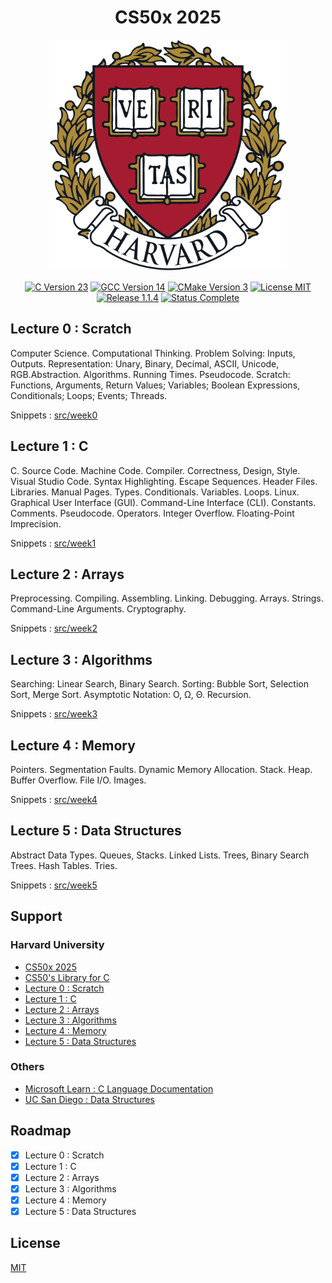 <h1 align="center">CS50x 2025</h1>

<p align="center">
    <img src="docs/logo_harvard.png" width="381" height="370" alt="Logo Harvard" />
</p>

<p align="center">
    <a href="https://en.cppreference.com/w/c/23">
        <img src="https://img.shields.io/badge/23-blue?style=flat&logo=c" alt="C Version 23" /></a>
    <a href="https://gcc.gnu.org/gcc-14/">
        <img src="https://img.shields.io/badge/gcc-14.2-blue?style=flat&logo=c" alt="GCC Version 14" /></a>
    <a href="https://cmake.org/cmake/help/v3.31/">
        <img src="https://img.shields.io/badge/cmake-3.31-blue?style=flat&logo=c" alt="CMake Version 3" /></a>
    <a href="./LICENSE.md">
        <img src="https://img.shields.io/badge/license-mit-white?style=flat&logo=github" alt="License MIT" /></a>
    <a href="https://github.com/serbouty/cs50x/releases/tag/v1.1.4">
        <img src="https://img.shields.io/badge/release-1.1.4-white?style=flat&logo=github" alt="Release 1.1.4" /></a>
    <a href="https://github.com/serbouty/cs50x/releases/tag/v1.1.4">
        <img src="https://img.shields.io/badge/status-complete-darkblue?style=flat&logo=github" alt="Status Complete" /></a>
</p>

## Lecture 0 : Scratch

Computer Science. Computational Thinking. Problem Solving: Inputs, Outputs.
Representation: Unary, Binary, Decimal, ASCII, Unicode, RGB.Abstraction.
Algorithms. Running Times. Pseudocode. Scratch: Functions, Arguments,
Return Values; Variables; Boolean Expressions, Conditionals; Loops; Events; Threads.

Snippets : [src/week0](src/week0)

## Lecture 1 : C

C. Source Code. Machine Code. Compiler. Correctness, Design, Style. Visual Studio Code.
Syntax Highlighting. Escape Sequences. Header Files. Libraries. Manual Pages. Types.
Conditionals. Variables. Loops. Linux. Graphical User Interface (GUI).
Command-Line Interface (CLI). Constants. Comments. Pseudocode. Operators. Integer Overflow.
Floating-Point Imprecision.

Snippets : [src/week1](src/week1)

## Lecture 2 : Arrays

Preprocessing. Compiling. Assembling. Linking. Debugging. Arrays. Strings.
Command-Line Arguments. Cryptography.

Snippets : [src/week2](src/week2)

## Lecture 3 : Algorithms

Searching: Linear Search, Binary Search. Sorting: Bubble Sort, Selection Sort, Merge Sort.
Asymptotic Notation: O, Ω, Θ. Recursion.

Snippets : [src/week3](src/week3)

## Lecture 4 : Memory

Pointers. Segmentation Faults. Dynamic Memory Allocation. Stack. Heap. Buffer Overflow.
File I/O. Images.

Snippets : [src/week4](src/week4)

## Lecture 5 : Data Structures

Abstract Data Types. Queues, Stacks. Linked Lists. Trees, Binary Search Trees.
Hash Tables. Tries.

Snippets : [src/week5](src/week5)

## Support

### Harvard University

- [CS50x 2025](https://cs50.harvard.edu/x/2025/)
- [CS50's Library for C](https://github.com/cs50/libcs50)
- [Lecture 0 : Scratch](https://cs50.harvard.edu/x/2025/weeks/0/)
- [Lecture 1 : C](https://cs50.harvard.edu/x/2025/weeks/1/)
- [Lecture 2 : Arrays](https://cs50.harvard.edu/x/2025/weeks/2/)
- [Lecture 3 : Algorithms](https://cs50.harvard.edu/x/2025/weeks/3/)
- [Lecture 4 : Memory](https://cs50.harvard.edu/x/2025/weeks/4/)
- [Lecture 5 : Data Structures](https://cs50.harvard.edu/x/2025/weeks/5/)

### Others

- [Microsoft Learn : C Language Documentation](https://learn.microsoft.com/en-us/cpp/c-language/?view=msvc-170)
- [UC San Diego : Data Structures](https://www.coursera.org/learn/data-structures)

## Roadmap

- [x] Lecture 0 : Scratch
- [x] Lecture 1 : C
- [x] Lecture 2 : Arrays
- [x] Lecture 3 : Algorithms
- [x] Lecture 4 : Memory
- [x] Lecture 5 : Data Structures

## License

[MIT](LICENSE.md)
